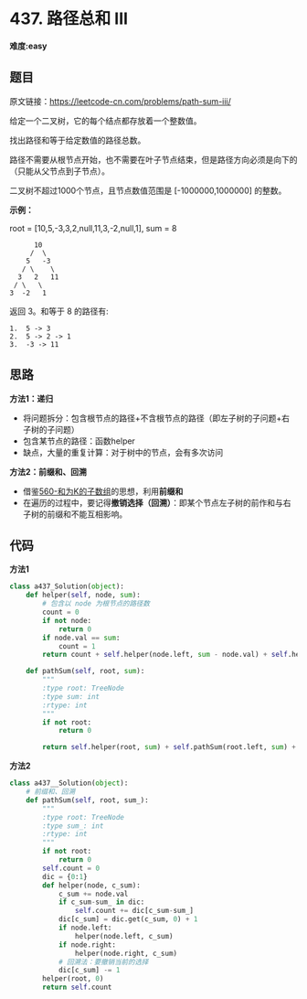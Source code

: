 # 437. 路径总和 III
**难度:easy**
## 题目
原文链接：https://leetcode-cn.com/problems/path-sum-iii/

给定一个二叉树，它的每个结点都存放着一个整数值。

找出路径和等于给定数值的路径总数。

路径不需要从根节点开始，也不需要在叶子节点结束，但是路径方向必须是向下的（只能从父节点到子节点）。

二叉树不超过1000个节点，且节点数值范围是 [-1000000,1000000] 的整数。

**示例：**

root = [10,5,-3,3,2,null,11,3,-2,null,1], sum = 8
```
      10
     /  \
    5   -3
   / \    \
  3   2   11
 / \   \
3  -2   1
```
返回 3。和等于 8 的路径有:
```
1.  5 -> 3
2.  5 -> 2 -> 1
3.  -3 -> 11
```
## 思路
**方法1：递归**
* 将问题拆分：包含根节点的路径+不含根节点的路径（即左子树的子问题+右子树的子问题）
* 包含某节点的路径：函数helper
* 缺点，大量的重复计算：对于树中的节点，会有多次访问

**方法2：前缀和、回溯**
* 借鉴[560-和为K的子数组](https://github.com/czzbb/leetcode-python/blob/master/code/0560-%E5%92%8C%E4%B8%BAK%E7%9A%84%E5%AD%90%E6%95%B0%E7%BB%84.md)的思想，利用**前缀和**
* 在遍历的过程中，要记得**撤销选择（回溯）**：即某个节点左子树的前作和与右子树的前缀和不能互相影响。

## 代码
**方法1**
```python
class a437_Solution(object):
    def helper(self, node, sum):
        # 包含以 node 为根节点的路径数
        count = 0
        if not node:
            return 0
        if node.val == sum:
            count = 1
        return count + self.helper(node.left, sum - node.val) + self.helper(node.right, sum - node.val)

    def pathSum(self, root, sum):
        """
        :type root: TreeNode
        :type sum: int
        :rtype: int
        """
        if not root:
            return 0

        return self.helper(root, sum) + self.pathSum(root.left, sum) + self.pathSum(root.right, sum)
```
**方法2**
```python
class a437__Solution(object):
    # 前缀和、回溯
    def pathSum(self, root, sum_):
        """
        :type root: TreeNode
        :type sum_: int
        :rtype: int
        """
        if not root:
            return 0
        self.count = 0
        dic = {0:1}
        def helper(node, c_sum):
            c_sum += node.val
            if c_sum-sum_ in dic:
                self.count += dic[c_sum-sum_]
            dic[c_sum] = dic.get(c_sum, 0) + 1
            if node.left:
                helper(node.left, c_sum)
            if node.right:
                helper(node.right, c_sum)
            # 回溯法：要撤销当前的选择
            dic[c_sum] -= 1
        helper(root, 0)
        return self.count
```

